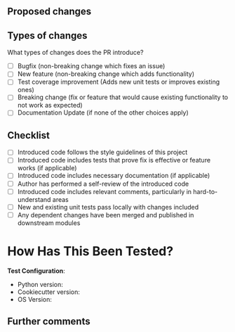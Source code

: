 ## Proposed changes

<!-- Describe the big picture of your changes here to communicate why this pull request should be accepted.
If it fixes a bug or resolves a feature request, be sure to link to that issue.
Fixes # (issue) -->


## Types of changes

What types of changes does the PR introduce?
<!-- Put an `x` in the boxes that apply -->

- [ ] Bugfix (non-breaking change which fixes an issue)
- [ ] New feature (non-breaking change which adds functionality)
- [ ] Test coverage improvement (Adds new unit tests or improves existing ones)
- [ ] Breaking change (fix or feature that would cause existing functionality to not work as expected)
- [ ] Documentation Update (if none of the other choices apply)

## Checklist

<!-- Put an `x` in the boxes that apply. You can also fill these out after creating the PR.
If you're unsure about any of them, don't hesitate to ask. We're here to help!
This is simply a reminder of what we are going to look for before merging your code. -->

- [ ] Introduced code follows the style guidelines of this project
- [ ] Introduced code includes tests that prove fix is effective or feature works (if applicable)
- [ ] Introduced code includes necessary documentation (if applicable)
- [ ] Author has performed a self-review of the introduced code
- [ ] Introduced code includes relevant comments, particularly in hard-to-understand areas
- [ ] New and existing unit tests pass locally with changes included
- [ ] Any dependent changes have been merged and published in downstream modules

# How Has This Been Tested?

<!-- Please describe the tests that you ran to verify your changes. Provide instructions so we can reproduce.
Please also list any relevant details for your test configuration

- [ ] Test A
- [ ] Test B

**Test Configuration**:

- Compiler/interpreter/Tool version:
- OS Version:
- Toolchain:
- SDK:
-
-->

**Test Configuration**:

- Python version:
- Cookiecutter version:
- OS Version:

## Further comments

<!-- If this is a relatively large or complex change, kick off the discussion by explaining why you
chose the solution you did and what alternatives you considered, etc... -->
